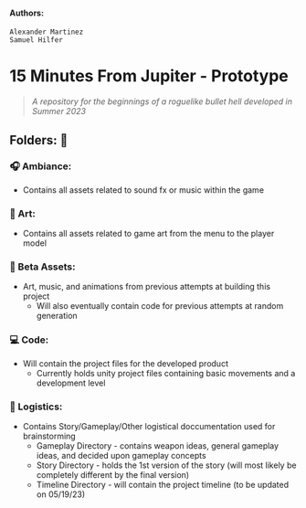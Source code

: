 #### Authors:
    Alexander Martinez
    Samuel Hilfer

# 15 Minutes From Jupiter - Prototype

> _A repository for the beginnings of a roguelike bullet hell developed in Summer 2023_

## Folders: :open_file_folder:
### :headphones: Ambiance: 
- Contains all assets related to sound fx or music within the game

### :art: Art:
- Contains all assets related to game art from the menu to the player model

### :floppy_disk: Beta Assets:
- Art, music, and animations from previous attempts at building this project
    - Will also eventually contain code for previous attempts at random generation

### :computer: Code:
- Will contain the project files for the developed product
    - Currently holds unity project files containing basic movements and a development level  

### :page_with_curl: Logistics:
- Contains Story/Gameplay/Other logistical doccumentation used for brainstorming 
    - Gameplay Directory - contains weapon ideas, general gameplay ideas, and decided upon gameplay concepts
    - Story Directory - holds the 1st version of the story (will most likely be completely different by the final version)
    - Timeline Directory - will contain the project timeline (to be updated on 05/19/23)
